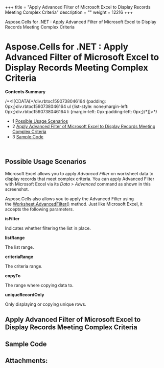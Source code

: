 +++
title = "Apply Advanced Filter of Microsoft Excel to Display Records Meeting Complex Criteria" 
description = "" 
weight = 12216 
+++

Aspose.Cells for .NET : Apply Advanced Filter of Microsoft Excel to Display Records Meeting Complex Criteria  

# Aspose.Cells for .NET : Apply Advanced Filter of Microsoft Excel to Display Records Meeting Complex Criteria


**Contents Summary**

/\*<!\[CDATA\[\*/div.rbtoc1590738046164 {padding: 0px;}div.rbtoc1590738046164 ul {list-style: none;margin-left: 0px;}div.rbtoc1590738046164 li {margin-left: 0px;padding-left: 0px;}/\*\]\]>\*/

*   1 [Possible Usage Scenarios](#ApplyAdvancedFilterofMicrosoftExceltoDisplayRecordsMeetingComplexCriteria-PossibleUsageScenarios)
*   2 [Apply Advanced Filter of Microsoft Excel to Display Records Meeting Complex Criteria](#ApplyAdvancedFilterofMicrosoftExceltoDisplayRecordsMeetingComplexCriteria-ApplyAdvancedFilterofMicrosoftExceltoDisplayRecordsMeetingComplexCriteria)
*   3 [Sample Code](#ApplyAdvancedFilterofMicrosoftExceltoDisplayRecordsMeetingComplexCriteria-SampleCode)

 

## Possible Usage Scenarios

Microsoft Excel allows you to apply *Advanced Filter* on worksheet data to display records that meet complex criteria. You can apply Advanced Filter with Microsoft Excel via its *Data > Advanced* command as shown in this screenshot.


Aspose.Cells also allows you to apply the Advanced Filter using the [Worksheet.AdvancedFilter()](https://apireference.aspose.com/net/cells/aspose.cells/worksheet/methods/advancedfilter) method. Just like Microsoft Excel, it accepts the following parameters.

**isFilter**

Indicates whether filtering the list in place.

**listRange**

The list range.

**criteriaRange**

The criteria range.

**copyTo**

The range where copying data to.

**uniqueRecordOnly**

Only displaying or copying unique rows.

## Apply Advanced Filter of Microsoft Excel to Display Records Meeting Complex Criteria



## Sample Code

  

## Attachments:


